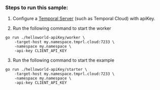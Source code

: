 ### Steps to run this sample:
1) Configure a [Temporal Server](https://github.com/temporalio/samples-go/tree/main/#how-to-use) (such as Temporal Cloud) with apiKey.

2) Run the following command to start the worker
```
go run ./helloworld-apiKey/worker \
    -target-host my.namespace.tmprl.cloud:7233 \
    -namespace my.namespace \
    -api-key CLIENT_API_KEY
```
3) Run the following command to start the example
```
go run ./helloworld-apiKey/starter \
    -target-host my.namespace.tmprl.cloud:7233 \
    -namespace my.namespace \
    -api-key CLIENT_API_KEY
```